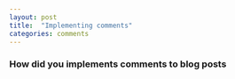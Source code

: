 ```yaml
---
layout: post
title:  "Implementing comments"
categories: comments
---
```


### How did you implements comments to blog posts


